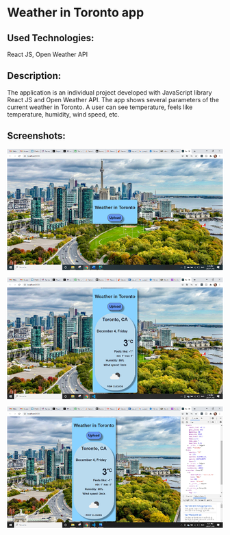 # Weather in Toronto app

## Used Technologies:
React JS, Open Weather API

## Description:
The application is an individual project developed with JavaScript library React JS and Open Weather API. The app shows several parameters of the current weather in Toronto. A user can see temperature, feels like temperature, humidity, wind speed, etc.

## Screenshots:
![weather_screenshot1](https://github.com/evgeniya-zhukova/Weather_in_Toronto_app/blob/main/screenshots/Screenshot1.png)

![weather_screenshot2](https://github.com/evgeniya-zhukova/Weather_in_Toronto_app/blob/main/screenshots/Screenshot2.png)

![weather_screenshot3](https://github.com/evgeniya-zhukova/Weather_in_Toronto_app/blob/main/screenshots/Screenshot3.png)

